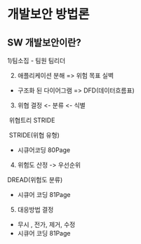 # 개발보안 방법론

## SW 개발보안이란?

1)팀소집 - 팀원 팀리더



2) 애플리케이션 분해 => 위험 목표 실벽

- 구조화 된 다이어그램 => DFD(데이터흐름표)

  

3) 위협 결정 <- 분류 <- 식별

​     위협트리      STRIDE

​	STRIDE(위협 유형)

- 시큐어코딩 80Page



4) 위험도 산정 -> 우선순위

 DREAD(위험도 분류)

- 시큐어 코딩 81Page

  

5) 대응방법 결정 

- 무시 , 전가, 제거, 수정
- 시큐어 코딩 81Page

